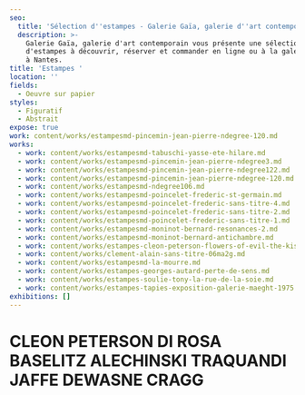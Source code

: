 ```yaml
---
seo:
  title: 'Sélection d''estampes - Galerie Gaïa, galerie d''art contemporain'
  description: >-
    Galerie Gaïa, galerie d'art contemporain vous présente une sélection
    d'estampes à découvrir, réserver et commander en ligne ou à la galerie d'art
    à Nantes.
title: 'Estampes '
location: ''
fields:
  - Oeuvre sur papier
styles:
  - Figuratif
  - Abstrait
expose: true
work: content/works/estampesmd-pincemin-jean-pierre-ndegree-120.md
works:
  - work: content/works/estampesmd-tabuschi-yasse-ete-hilare.md
  - work: content/works/estampesmd-pincemin-jean-pierre-ndegree3.md
  - work: content/works/estampesmd-pincemin-jean-pierre-ndegree122.md
  - work: content/works/estampesmd-pincemin-jean-pierre-ndegree-120.md
  - work: content/works/estampesmd-ndegree106.md
  - work: content/works/estampesmd-poincelet-frederic-st-germain.md
  - work: content/works/estampesmd-poincelet-frederic-sans-titre-4.md
  - work: content/works/estampesmd-poincelet-frederic-sans-titre-2.md
  - work: content/works/estampesmd-poincelet-frederic-sans-titre-1.md
  - work: content/works/estampesmd-moninot-bernard-resonances-2.md
  - work: content/works/estampesmd-moninot-bernard-antichambre.md
  - work: content/works/estampes-cleon-peterson-flowers-of-evil-the-kiss-white.md
  - work: content/works/clement-alain-sans-titre-06ma2g.md
  - work: content/works/estampesmd-la-mourre.md
  - work: content/works/estampes-georges-autard-perte-de-sens.md
  - work: content/works/estampes-soulie-tony-la-rue-de-la-soie.md
  - work: content/works/estampes-tapies-exposition-galerie-maeght-1975.md
exhibitions: []
---
```


# CLEON PETERSON DI ROSA BASELITZ  ALECHINSKI TRAQUANDI JAFFE  DEWASNE CRAGG
